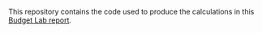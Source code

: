 This repository contains the code used to produce the calculations in this [Budget Lab report](https://budgetlab.yale.edu/research/combined-distributional-effects-one-big-beautiful-bill-act-and-tariffs).
